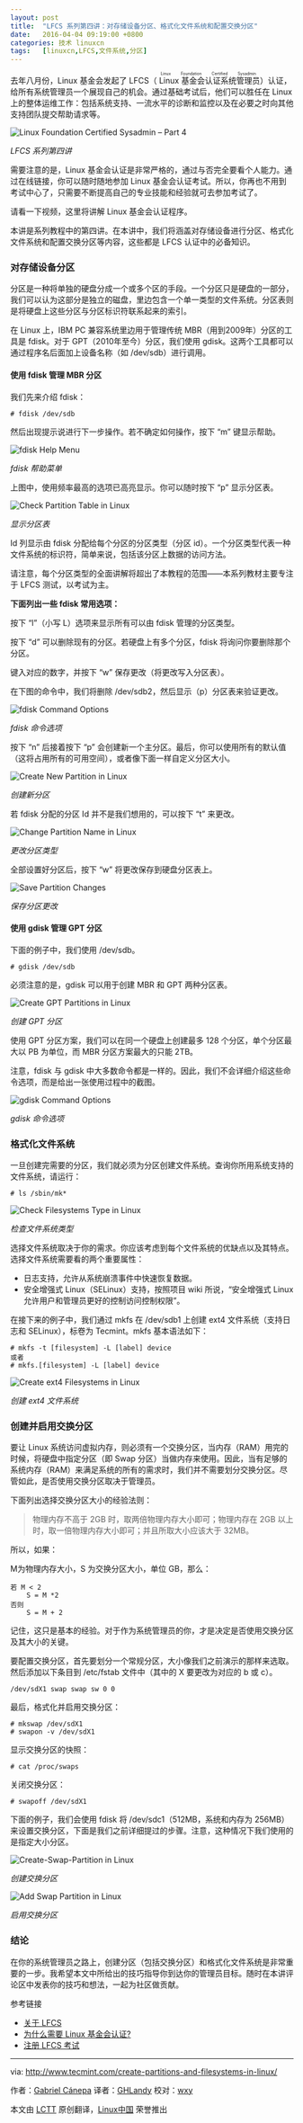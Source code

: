```yaml
---
layout: post
title:	"LFCS 系列第四讲：对存储设备分区、格式化文件系统和配置交换分区"
date:	2016-04-04 09:19:00 +0800 
categories:	技术 linuxcn 
tags:	[linuxcn,LFCS,文件系统,分区]
---
```



去年八月份，Linux 基金会发起了 LFCS（<ruby> Linux 基金会认证系统管理员 <rp>  （ </rp> <rt>  Linux Foundation Certified Sysadmin </rt> <rp>  ） </rp></ruby>）认证，给所有系统管理员一个展现自己的机会。通过基础考试后，他们可以胜任在 Linux 上的整体运维工作：包括系统支持、一流水平的诊断和监控以及在必要之时向其他支持团队提交帮助请求等。


![Linux Foundation Certified Sysadmin – Part 4](/Asserts/Images/album/201604/04/052343gvwen43z17n1r7vw.png)


*LFCS 系列第四讲*


需要注意的是，Linux 基金会认证是非常严格的，通过与否完全要看个人能力。通过在线链接，你可以随时随地参加 Linux 基金会认证考试。所以，你再也不用到考试中心了，只需要不断提高自己的专业技能和经验就可去参加考试了。


请看一下视频，这里将讲解 Linux 基金会认证程序。







本讲是系列教程中的第四讲。在本讲中，我们将涵盖对存储设备进行分区、格式化文件系统和配置交换分区等内容，这些都是 LFCS 认证中的必备知识。


### 对存储设备分区


分区是一种将单独的硬盘分成一个或多个区的手段。一个分区只是硬盘的一部分，我们可以认为这部分是独立的磁盘，里边包含一个单一类型的文件系统。分区表则是将硬盘上这些分区与分区标识符联系起来的索引。


在 Linux 上，IBM PC 兼容系统里边用于管理传统 MBR（用到2009年）分区的工具是 fdisk。对于 GPT（2010年至今）分区，我们使用 gdisk。这两个工具都可以通过程序名后面加上设备名称（如 /dev/sdb）进行调用。


#### 使用 fdisk 管理 MBR 分区


我们先来介绍 fdisk：



```
# fdisk /dev/sdb

```

然后出现提示说进行下一步操作。若不确定如何操作，按下 “m” 键显示帮助。


![fdisk Help Menu](/Asserts/Images/album/201604/04/052349vh0iosthplod5jiq.png)


*fdisk 帮助菜单*


上图中，使用频率最高的选项已高亮显示。你可以随时按下 “p” 显示分区表。


![Check Partition Table in Linux](/Asserts/Images/album/201604/04/052351wdx8ogb2kdhg5zkx.png)


*显示分区表*


Id 列显示由 fdisk 分配给每个分区的分区类型（分区 id）。一个分区类型代表一种文件系统的标识符，简单来说，包括该分区上数据的访问方法。


请注意，每个分区类型的全面讲解将超出了本教程的范围——本系列教材主要专注于 LFCS 测试，以考试为主。


**下面列出一些 fdisk 常用选项：**


按下 “l”（小写 L）选项来显示所有可以由 fdisk 管理的分区类型。


按下 “d” 可以删除现有的分区。若硬盘上有多个分区，fdisk 将询问你要删除那个分区。


键入对应的数字，并按下 “w” 保存更改（将更改写入分区表）。


在下图的命令中，我们将删除 /dev/sdb2，然后显示（p）分区表来验证更改。


![fdisk Command Options](/Asserts/Images/album/201604/04/052353nphfjfjf6j1hvnzl.png)


*fdisk 命令选项*


按下 “n” 后接着按下 “p” 会创建新一个主分区。最后，你可以使用所有的默认值（这将占用所有的可用空间），或者像下面一样自定义分区大小。


![Create New Partition in Linux](/Asserts/Images/album/201604/04/052355f0a3jjppj9uxbaua.png)


*创建新分区*


若 fdisk 分配的分区 Id 并不是我们想用的，可以按下 “t” 来更改。


![Change Partition Name in Linux](/Asserts/Images/album/201604/04/052357pdqrotrrtrj10ov2.png)


*更改分区类型*


全部设置好分区后，按下 “w” 将更改保存到硬盘分区表上。


![Save Partition Changes](/Asserts/Images/album/201604/04/052358fjghg3it1oig4ih0.png)


*保存分区更改*


#### 使用 gdisk 管理 GPT 分区


下面的例子中，我们使用 /dev/sdb。



```
# gdisk /dev/sdb

```

必须注意的是，gdisk 可以用于创建 MBR 和 GPT 两种分区表。


![Create GPT Partitions in Linux](/Asserts/Images/album/201604/04/052359wttf81v84mzjj1u8.png)


*创建 GPT 分区*


使用 GPT 分区方案，我们可以在同一个硬盘上创建最多 128 个分区，单个分区最大以 PB 为单位，而 MBR 分区方案最大的只能 2TB。


注意，fdisk 与 gdisk 中大多数命令都是一样的。因此，我们不会详细介绍这些命令选项，而是给出一张使用过程中的截图。


![gdisk Command Options](/Asserts/Images/album/201604/04/052401jndri4wwzkfi9w1w.png)


*gdisk 命令选项*


### 格式化文件系统


一旦创建完需要的分区，我们就必须为分区创建文件系统。查询你所用系统支持的文件系统，请运行：



```
# ls /sbin/mk*

```

![Check Filesystems Type in Linux](/Asserts/Images/album/201604/04/052403mudh1vuw1cx0qdsw.png)


*检查文件系统类型*


选择文件系统取决于你的需求。你应该考虑到每个文件系统的优缺点以及其特点。选择文件系统需要看的两个重要属性：


* 日志支持，允许从系统崩溃事件中快速恢复数据。
* 安全增强式 Linux（SELinux）支持，按照项目 wiki 所说，“安全增强式 Linux 允许用户和管理员更好的控制访问控制权限”。


在接下来的例子中，我们通过 mkfs 在 /dev/sdb1 上创建 ext4 文件系统（支持日志和 SELinux），标卷为 Tecmint。mkfs 基本语法如下：



```
# mkfs -t [filesystem] -L [label] device
或者
# mkfs.[filesystem] -L [label] device

```

![Create ext4 Filesystems in Linux](/Asserts/Images/album/201604/04/052406lvtvyrztb7kymx9v.png)


*创建 ext4 文件系统*


### 创建并启用交换分区


要让 Linux 系统访问虚拟内存，则必须有一个交换分区，当内存（RAM）用完的时候，将硬盘中指定分区（即 Swap 分区）当做内存来使用。因此，当有足够的系统内存（RAM）来满足系统的所有的需求时，我们并不需要划分交换分区。尽管如此，是否使用交换分区取决于管理员。


下面列出选择交换分区大小的经验法则：



> 
> 物理内存不高于 2GB 时，取两倍物理内存大小即可；物理内存在 2GB 以上时，取一倍物理内存大小即可；并且所取大小应该大于 32MB。
> 
> 
> 


所以，如果：


M为物理内存大小，S 为交换分区大小，单位 GB，那么：



```
若 M < 2
    S = M *2
否则
    S = M + 2

```

记住，这只是基本的经验。对于作为系统管理员的你，才是决定是否使用交换分区及其大小的关键。


要配置交换分区，首先要划分一个常规分区，大小像我们之前演示的那样来选取。然后添加以下条目到 /etc/fstab 文件中（其中的 X 要更改为对应的 b 或 c）。



```
/dev/sdX1 swap swap sw 0 0

```

最后，格式化并启用交换分区：



```
# mkswap /dev/sdX1
# swapon -v /dev/sdX1

```

显示交换分区的快照：



```
# cat /proc/swaps

```

关闭交换分区：



```
# swapoff /dev/sdX1

```

下面的例子，我们会使用 fdisk 将 /dev/sdc1（512MB，系统和内存为 256MB）来设置交换分区，下面是我们之前详细提过的步骤。注意，这种情况下我们使用的是指定大小分区。


![Create-Swap-Partition in Linux](/Asserts/Images/album/201604/04/052408cc688zfk1zz6opp6.png)


*创建交换分区*


![Add Swap Partition in Linux](/Asserts/Images/album/201604/04/052410nqiabadsn3376kwz.png)


*启用交换分区*


### 结论


在你的系统管理员之路上，创建分区（包括交换分区）和格式化文件系统是非常重要的一步。我希望本文中所给出的技巧指导你到达你的管理员目标。随时在本讲评论区中发表你的技巧和想法，一起为社区做贡献。


参考链接


* [关于 LFCS](https://training.linuxfoundation.org/certification/LFCS)
* [为什么需要 Linux 基金会认证?](https://training.linuxfoundation.org/certification/why-certify-with-us)
* [注册 LFCS 考试](https://identity.linuxfoundation.org/user?destination=pid/1)




---


via: <http://www.tecmint.com/create-partitions-and-filesystems-in-linux/>


作者：[Gabriel Cánepa](http://www.tecmint.com/author/gacanepa/) 译者：[GHLandy](https://github.com/GHLandy) 校对：[wxy](https://github.com/wxy)


本文由 [LCTT](https://github.com/LCTT/TranslateProject) 原创翻译，[Linux中国](https://linux.cn/) 荣誉推出
